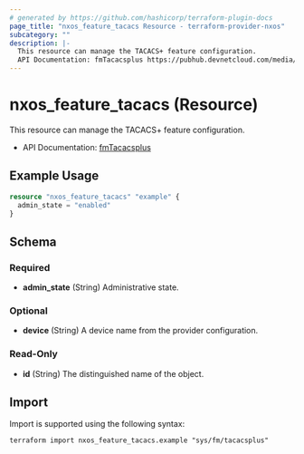 ```yaml
---
# generated by https://github.com/hashicorp/terraform-plugin-docs
page_title: "nxos_feature_tacacs Resource - terraform-provider-nxos"
subcategory: ""
description: |-
  This resource can manage the TACACS+ feature configuration.
  API Documentation: fmTacacsplus https://pubhub.devnetcloud.com/media/dme-docs-10-2-2/docs/Feature%20Management/fm:Tacacsplus/
---
```


# nxos_feature_tacacs (Resource)

This resource can manage the TACACS+ feature configuration.

- API Documentation: [fmTacacsplus](https://pubhub.devnetcloud.com/media/dme-docs-10-2-2/docs/Feature%20Management/fm:Tacacsplus/)

## Example Usage

```terraform
resource "nxos_feature_tacacs" "example" {
  admin_state = "enabled"
}
```

<!-- schema generated by tfplugindocs -->
## Schema

### Required

- **admin_state** (String) Administrative state.

### Optional

- **device** (String) A device name from the provider configuration.

### Read-Only

- **id** (String) The distinguished name of the object.

## Import

Import is supported using the following syntax:

```shell
terraform import nxos_feature_tacacs.example "sys/fm/tacacsplus"
```
